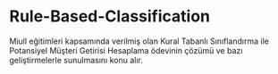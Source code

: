 # Rule-Based-Classification
Miull eğitimleri kapsamında verilmiş olan Kural Tabanlı Sınıflandırma ile Potansiyel Müşteri Getirisi Hesaplama ödevinin çözümü ve bazı geliştirmelerle sunulmasını konu alır.

